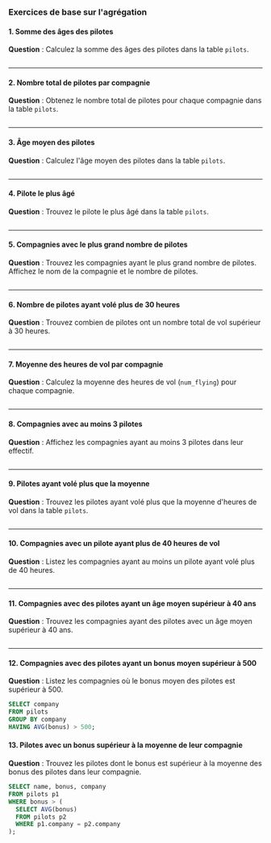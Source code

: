 ### **Exercices de base sur l'agrégation**

#### 1. **Somme des âges des pilotes**
   **Question** : Calculez la somme des âges des pilotes dans la table `pilots`.

   ```sql
  
   ```

---

#### 2. **Nombre total de pilotes par compagnie**
   **Question** : Obtenez le nombre total de pilotes pour chaque compagnie dans la table `pilots`.

   ```sql
  
   ```

---

#### 3. **Âge moyen des pilotes**
   **Question** : Calculez l'âge moyen des pilotes dans la table `pilots`.

   ```sql
   ```

---

#### 4. **Pilote le plus âgé**
   **Question** : Trouvez le pilote le plus âgé dans la table `pilots`.

   ```sql

   ```

---

#### 5. **Compagnies avec le plus grand nombre de pilotes**
   **Question** : Trouvez les compagnies ayant le plus grand nombre de pilotes. Affichez le nom de la compagnie et le nombre de pilotes.

   ```sql

   ```

---

#### 6. **Nombre de pilotes ayant volé plus de 30 heures**
   **Question** : Trouvez combien de pilotes ont un nombre total de vol supérieur à 30 heures.

   ```sql

   ```

---

#### 7. **Moyenne des heures de vol par compagnie**
   **Question** : Calculez la moyenne des heures de vol (`num_flying`) pour chaque compagnie.

   ```sql

   ```

---


#### 8. **Compagnies avec au moins 3 pilotes**
   **Question** : Affichez les compagnies ayant au moins 3 pilotes dans leur effectif.

   ```sql

   ```

---

#### 9. **Pilotes ayant volé plus que la moyenne**
   **Question** : Trouvez les pilotes ayant volé plus que la moyenne d'heures de vol dans la table `pilots`.

   ```sql
  
   ```

---

#### 10. **Compagnies avec un pilote ayant plus de 40 heures de vol**
   **Question** : Listez les compagnies ayant au moins un pilote ayant volé plus de 40 heures.

   ```sql
 
   ```

---

#### 11. **Compagnies avec des pilotes ayant un âge moyen supérieur à 40 ans**
   **Question** : Trouvez les compagnies ayant des pilotes avec un âge moyen supérieur à 40 ans.

   ```sql
  
   ```

---

#### 12. Compagnies avec des pilotes ayant un bonus moyen supérieur à 500
   **Question** : Listez les compagnies où le bonus moyen des pilotes est supérieur à 500.

```sql
SELECT company
FROM pilots
GROUP BY company
HAVING AVG(bonus) > 500;
```

#### 13. Pilotes avec un bonus supérieur à la moyenne de leur compagnie
   **Question** : Trouvez les pilotes dont le bonus est supérieur à la moyenne des bonus des pilotes dans leur compagnie.

```sql
SELECT name, bonus, company
FROM pilots p1
WHERE bonus > (
  SELECT AVG(bonus) 
  FROM pilots p2 
  WHERE p1.company = p2.company
);
```